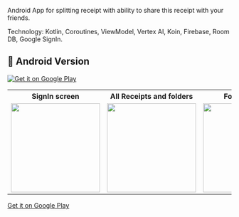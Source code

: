 Android App for splitting receipt with ability to share this receipt with your friends.

Technology: Kotlin, Coroutines, ViewModel, Vertex AI, Koin, Firebase, Room DB, Google SignIn.

## 📱 Android Version

[![Get it on Google Play](https://upload.wikimedia.org/wikipedia/commons/7/78/Google_Play_Store_badge_EN.svg)](https://play.google.com/store/apps/details?id=com.iliatokarev.receipt_splitter_app)

<table>
  <tr>
    <th>SignIn screen</th>
    <th>All Receipts and folders</th>
    <th>Folder screen</th>
    <th>Split for all</th>
    <th>Split for one</th>
    <th>Edit screen</th>
  </tr>
  <tr>
    <td><img src="https://github.com/user-attachments/assets/06e424cc-6fd2-4cb0-ba9c-9bef587a38b3" width="200"/></td>
    <td><img src="https://github.com/user-attachments/assets/a4cf6392-17c3-4dd2-834a-7d445994b945" width="200"/></td>
    <td><img src="https://github.com/user-attachments/assets/38a5d557-5eea-4719-9e58-3321d4fccfa6" width="200"/></td>
    <td><img src="https://github.com/user-attachments/assets/a08e9d09-6bae-47e7-bf3d-f85f552d73cf" width="200"/></td>
    <td><img src="https://github.com/user-attachments/assets/a87a027b-f008-4594-9fe6-32c8858387f0" width="200"/></td>
    <td><img src="https://github.com/user-attachments/assets/e5854224-90c3-415f-b7ce-5d410d9195ba" width="200"/></td>
  </tr>

</table>

[Get it on Google Play](https://play.google.com/store/apps/details?id=com.iliatokarev.receipt_splitter_app)
